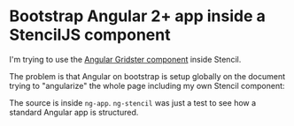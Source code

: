 # Bootstrap Angular 2+ app inside a StencilJS component

I'm trying to use the [Angular Gridster component](https://github.com/tiberiuzuld/angular-gridster2) inside Stencil.

The problem is that Angular on bootstrap is setup globally on the document trying to "angularize" the whole page including my own Stencil component:

The source is inside `ng-app`. `ng-stencil` was just a test to see how a standard Angular app is structured.